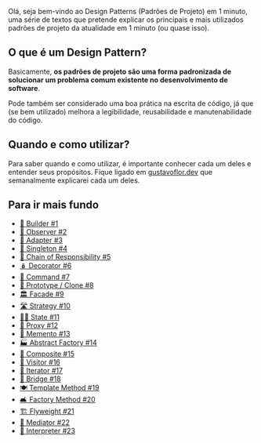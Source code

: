 Olá, seja bem-vindo ao Design Patterns (Padrões de Projeto) em 1 minuto, uma série de textos que pretende explicar os principais e mais utilizados padrões de projeto da atualidade em 1 minuto (ou quase isso).

## O que é um Design Pattern?

Basicamente, **os padrões de projeto são uma forma padronizada de solucionar um problema comum existente no desenvolvimento de software**. 

Pode também ser considerado uma boa prática na escrita de código, já que (se bem utilizado) melhora a legibilidade, reusabilidade e manutenabilidade do código. 

## Quando e como utilizar?

Para saber quando e como utilizar, é importante conhecer cada um deles e entender seus propósitos. Fique ligado em [gustavoflor.dev](https://gustavoflor.dev)  que semanalmente explicarei cada um deles.

## Para ir mais fundo

- [👷 Builder #1](./16-builder-design-pattern)
- [👀 Observer #2](./17-observer-design-pattern)
- [🧬 Adapter #3](./18-adapter-design-pattern)
- [🔮 Singleton #4](./19-singleton-design-pattern)
- [🔗 Chain of Responsibility #5](./20-chain-of-responsibility-design-pattern)
- [🪆 Decorator #6](./21-decorator-design-pattern)
- [📮 Command #7](./22-command-design-pattern)
- [🤖 Prototype / Clone #8](./23-prototype-design-pattern)
- [🏛️ Facade #9](./24-facade-design-pattern)
- [🛣️ Strategy #10](./25-strategy-design-pattern)
- [🧑‍🔬 State #11](./26-state-design-pattern)
- [🎩 Proxy #12](./27-proxy-design-pattern)
- [📃 Memento #13](./28-memento-design-pattern)
- [🏭 Abstract Factory #14](./29-abstract-factory-design-pattern)
- [🌳 Composite #15](./30-composite-design-pattern)
- [🚶 Visitor #16](./31-visitor-design-pattern)
- [🔄 Iterator #17](./32-iterator-design-pattern)
- [🌉 Bridge #18](./33-bridge-design-pattern)
- [🍽️ Template Method #19](./34-template-method-design-pattern)
- [🛋️ Factory Method #20](./35-factory-method-design-pattern)
- [🏗️ Flyweight #21](./36-flyweight-design-pattern)
- [🚦 Mediator #22](./37-mediator-design-pattern)
- [🤹 Interpreter #23](./38-interpreter-design-pattern)
